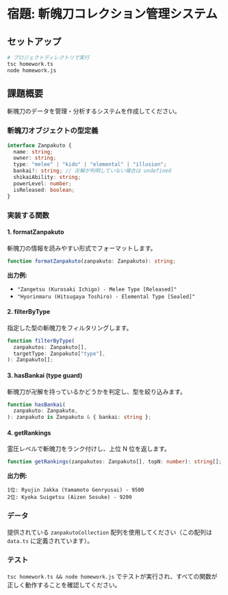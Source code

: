 # 宿題: 斬魄刀コレクション管理システム

## セットアップ

```bash
# プロジェクトディレクトリで実行
tsc homework.ts
node homework.js
```

## 課題概要

斬魄刀のデータを管理・分析するシステムを作成してください。

### 斬魄刀オブジェクトの型定義

```typescript
interface Zanpakuto {
  name: string;
  owner: string;
  type: "melee" | "kido" | "elemental" | "illusion";
  bankai?: string; // 卍解が判明していない場合は undefined
  shikaiAbility: string;
  powerLevel: number;
  isReleased: boolean;
}
```

### 実装する関数

#### 1. formatZanpakuto

斬魄刀の情報を読みやすい形式でフォーマットします。

```typescript
function formatZanpakuto(zanpakuto: Zanpakuto): string;
```

**出力例:**

- `"Zangetsu (Kurosaki Ichigo) - Melee Type [Released]"`
- `"Hyorinmaru (Hitsugaya Toshiro) - Elemental Type [Sealed]"`

#### 2. filterByType

指定した型の斬魄刀をフィルタリングします。

```typescript
function filterByType(
  zanpakutos: Zanpakuto[],
  targetType: Zanpakuto["type"],
): Zanpakuto[];
```

#### 3. hasBankai (type guard)

斬魄刀が卍解を持っているかどうかを判定し、型を絞り込みます。

```typescript
function hasBankai(
  zanpakuto: Zanpakuto,
): zanpakuto is Zanpakuto & { bankai: string };
```

#### 4. getRankings

霊圧レベルで斬魄刀をランク付けし、上位 N 位を返します。

```typescript
function getRankings(zanpakutos: Zanpakuto[], topN: number): string[];
```

**出力例:**

```
1位: Ryujin Jakka (Yamamoto Genryusai) - 9500
2位: Kyoka Suigetsu (Aizen Sosuke) - 9200
```

### データ

提供されている `zanpakutoCollection` 配列を使用してください（この配列は `data.ts` に定義されています）。

### テスト

`tsc homework.ts && node homework.js` でテストが実行され、すべての関数が正しく動作することを確認してください。
